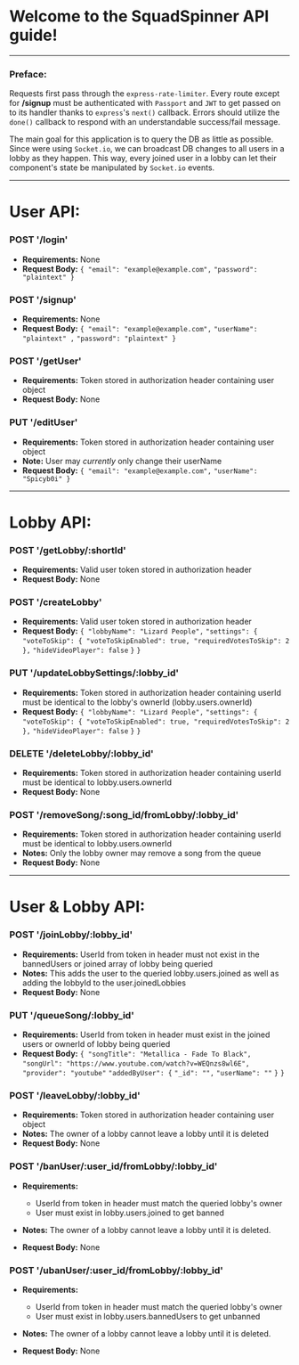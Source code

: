 # **Welcome to the SquadSpinner API guide!**
__  __
### Preface:
Requests first pass through the `express-rate-limiter`.
Every route except for **/signup** must be authenticated with `Passport` and `JWT` to get passed on to its handler thanks to `express`'s `next()` callback.
Errors should utilize the `done()` callback to respond with an understandable success/fail message.

The main goal for this application is to query the DB as little as possible.
Since were using `Socket.io`, we can broadcast DB changes to all users in a lobby as they happen.
This way, every joined user in a lobby can let their component's state be manipulated by `Socket.io` events.
__  __
# User API:

### POST '/login'
* __Requirements:__ None
* __Request Body:__
`{ "email": "example@example.com",`
`"password": "plaintext" }`

### POST '/signup'
* __Requirements:__ None
* __Request Body:__
`{ "email": "example@example.com",`
`"userName": "plaintext" ,`
`"password": "plaintext" }`

### POST '/getUser'
* __Requirements:__ Token stored in authorization header containing user object
* __Request Body:__ None

### PUT '/editUser'
* __Requirements:__ Token stored in authorization header containing user object
* __Note:__ User may *currently* only change their userName
* __Request Body:__
`{ "email": "example@example.com",`
`"userName": "Spicyb0i" }`

__ __
# Lobby API:

### POST '/getLobby/:shortId'
* __Requirements:__ Valid user token stored in authorization header
* __Request Body:__ None

### POST '/createLobby'
* __Requirements:__ Valid user token stored in authorization header
* __Request Body:__
`{ "lobbyName": "Lizard People",`
`"settings": {`
`"voteToSkip": { "voteToSkipEnabled": true, "requiredVotesToSkip": 2 },`
`"hideVideoPlayer": false`
`}`
`}`

### PUT '/updateLobbySettings/:lobby_id'
* __Requirements:__ Token stored in authorization header containing userId must be identical to the lobby's ownerId (lobby.users.ownerId)
* __Request Body:__
`{ "lobbyName": "Lizard People",`
`"settings": {`
`"voteToSkip": { "voteToSkipEnabled": true, "requiredVotesToSkip": 2 },`
`"hideVideoPlayer": false`
`}`
`}`

### DELETE '/deleteLobby/:lobby_id'
* __Requirements:__ Token stored in authorization header containing userId must be identical to lobby.users.ownerId
* __Request Body:__ None

### POST '/removeSong/:song_id/fromLobby/:lobby_id'
* __Requirements:__ Token stored in authorization header containing userId must be identical to lobby.users.ownerId
* __Notes:__ Only the lobby owner may remove a song from the queue
* __Request Body:__ None

__ __
# User & Lobby API:

### POST '/joinLobby/:lobby_id'
* __Requirements:__ UserId from token in header must not exist in the bannedUsers or joined array of lobby being queried
* __Notes:__ This adds the user to the queried lobby.users.joined as well as adding the lobbyId to the user.joinedLobbies
* __Request Body:__ None

### PUT '/queueSong/:lobby_id'
* __Requirements:__ UserId from token in header must exist in the joined users or ownerId of lobby being queried
* __Request Body:__
`{ "songTitle": "Metallica - Fade To Black",`
`"songUrl": "https://www.youtube.com/watch?v=WEQnzs8wl6E",`
`"provider": "youtube"`
`"addedByUser": {`
`"_id": "",`
`"userName": ""`
`}`
`}`

### POST '/leaveLobby/:lobby_id'
* __Requirements:__ Token stored in authorization header containing user object
* __Notes:__ The owner of a lobby cannot leave a lobby until it is deleted
* __Request Body:__ None

### POST '/banUser/:user_id/fromLobby/:lobby_id'
* __Requirements:__
  * UserId from token in header must match the queried lobby's owner
  * User must exist in lobby.users.joined to get banned

* __Notes:__ The owner of a lobby cannot leave a lobby until it is deleted.
* __Request Body:__ None

### POST '/ubanUser/:user_id/fromLobby/:lobby_id'
* __Requirements:__
  * UserId from token in header must match the queried lobby's owner
  * User must exist in lobby.users.bannedUsers to get unbanned

* __Notes:__ The owner of a lobby cannot leave a lobby until it is deleted.
* __Request Body:__ None
